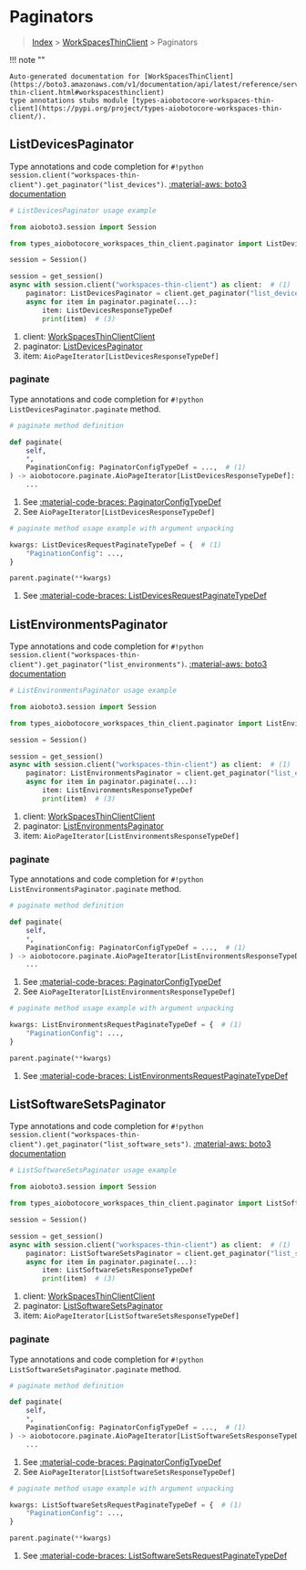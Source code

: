 # Paginators

> [Index](../README.md) > [WorkSpacesThinClient](./README.md) > Paginators

!!! note ""

    Auto-generated documentation for [WorkSpacesThinClient](https://boto3.amazonaws.com/v1/documentation/api/latest/reference/services/workspaces-thin-client.html#workspacesthinclient)
    type annotations stubs module [types-aiobotocore-workspaces-thin-client](https://pypi.org/project/types-aiobotocore-workspaces-thin-client/).

## ListDevicesPaginator

Type annotations and code completion for `#!python session.client("workspaces-thin-client").get_paginator("list_devices")`.
[:material-aws: boto3 documentation](https://boto3.amazonaws.com/v1/documentation/api/latest/reference/services/workspaces-thin-client/paginator/ListDevices.html#WorkSpacesThinClient.Paginator.ListDevices)

```python
# ListDevicesPaginator usage example

from aioboto3.session import Session

from types_aiobotocore_workspaces_thin_client.paginator import ListDevicesPaginator

session = Session()

session = get_session()
async with session.client("workspaces-thin-client") as client:  # (1)
    paginator: ListDevicesPaginator = client.get_paginator("list_devices")  # (2)
    async for item in paginator.paginate(...):
        item: ListDevicesResponseTypeDef
        print(item)  # (3)
```

1. client: [WorkSpacesThinClientClient](./client.md)
2. paginator: [ListDevicesPaginator](./paginators.md#listdevicespaginator)
3. item: `AioPageIterator[ListDevicesResponseTypeDef]`


### paginate

Type annotations and code completion for `#!python ListDevicesPaginator.paginate` method.

```python
# paginate method definition

def paginate(
    self,
    *,
    PaginationConfig: PaginatorConfigTypeDef = ...,  # (1)
) -> aiobotocore.paginate.AioPageIterator[ListDevicesResponseTypeDef]:  # (2)
    ...
```

1. See [:material-code-braces: PaginatorConfigTypeDef](./type_defs.md#paginatorconfigtypedef)
2. See `AioPageIterator[ListDevicesResponseTypeDef]`


```python
# paginate method usage example with argument unpacking

kwargs: ListDevicesRequestPaginateTypeDef = {  # (1)
    "PaginationConfig": ...,
}

parent.paginate(**kwargs)
```

1. See [:material-code-braces: ListDevicesRequestPaginateTypeDef](./type_defs.md#listdevicesrequestpaginatetypedef)
## ListEnvironmentsPaginator

Type annotations and code completion for `#!python session.client("workspaces-thin-client").get_paginator("list_environments")`.
[:material-aws: boto3 documentation](https://boto3.amazonaws.com/v1/documentation/api/latest/reference/services/workspaces-thin-client/paginator/ListEnvironments.html#WorkSpacesThinClient.Paginator.ListEnvironments)

```python
# ListEnvironmentsPaginator usage example

from aioboto3.session import Session

from types_aiobotocore_workspaces_thin_client.paginator import ListEnvironmentsPaginator

session = Session()

session = get_session()
async with session.client("workspaces-thin-client") as client:  # (1)
    paginator: ListEnvironmentsPaginator = client.get_paginator("list_environments")  # (2)
    async for item in paginator.paginate(...):
        item: ListEnvironmentsResponseTypeDef
        print(item)  # (3)
```

1. client: [WorkSpacesThinClientClient](./client.md)
2. paginator: [ListEnvironmentsPaginator](./paginators.md#listenvironmentspaginator)
3. item: `AioPageIterator[ListEnvironmentsResponseTypeDef]`


### paginate

Type annotations and code completion for `#!python ListEnvironmentsPaginator.paginate` method.

```python
# paginate method definition

def paginate(
    self,
    *,
    PaginationConfig: PaginatorConfigTypeDef = ...,  # (1)
) -> aiobotocore.paginate.AioPageIterator[ListEnvironmentsResponseTypeDef]:  # (2)
    ...
```

1. See [:material-code-braces: PaginatorConfigTypeDef](./type_defs.md#paginatorconfigtypedef)
2. See `AioPageIterator[ListEnvironmentsResponseTypeDef]`


```python
# paginate method usage example with argument unpacking

kwargs: ListEnvironmentsRequestPaginateTypeDef = {  # (1)
    "PaginationConfig": ...,
}

parent.paginate(**kwargs)
```

1. See [:material-code-braces: ListEnvironmentsRequestPaginateTypeDef](./type_defs.md#listenvironmentsrequestpaginatetypedef)
## ListSoftwareSetsPaginator

Type annotations and code completion for `#!python session.client("workspaces-thin-client").get_paginator("list_software_sets")`.
[:material-aws: boto3 documentation](https://boto3.amazonaws.com/v1/documentation/api/latest/reference/services/workspaces-thin-client/paginator/ListSoftwareSets.html#WorkSpacesThinClient.Paginator.ListSoftwareSets)

```python
# ListSoftwareSetsPaginator usage example

from aioboto3.session import Session

from types_aiobotocore_workspaces_thin_client.paginator import ListSoftwareSetsPaginator

session = Session()

session = get_session()
async with session.client("workspaces-thin-client") as client:  # (1)
    paginator: ListSoftwareSetsPaginator = client.get_paginator("list_software_sets")  # (2)
    async for item in paginator.paginate(...):
        item: ListSoftwareSetsResponseTypeDef
        print(item)  # (3)
```

1. client: [WorkSpacesThinClientClient](./client.md)
2. paginator: [ListSoftwareSetsPaginator](./paginators.md#listsoftwaresetspaginator)
3. item: `AioPageIterator[ListSoftwareSetsResponseTypeDef]`


### paginate

Type annotations and code completion for `#!python ListSoftwareSetsPaginator.paginate` method.

```python
# paginate method definition

def paginate(
    self,
    *,
    PaginationConfig: PaginatorConfigTypeDef = ...,  # (1)
) -> aiobotocore.paginate.AioPageIterator[ListSoftwareSetsResponseTypeDef]:  # (2)
    ...
```

1. See [:material-code-braces: PaginatorConfigTypeDef](./type_defs.md#paginatorconfigtypedef)
2. See `AioPageIterator[ListSoftwareSetsResponseTypeDef]`


```python
# paginate method usage example with argument unpacking

kwargs: ListSoftwareSetsRequestPaginateTypeDef = {  # (1)
    "PaginationConfig": ...,
}

parent.paginate(**kwargs)
```

1. See [:material-code-braces: ListSoftwareSetsRequestPaginateTypeDef](./type_defs.md#listsoftwaresetsrequestpaginatetypedef)
